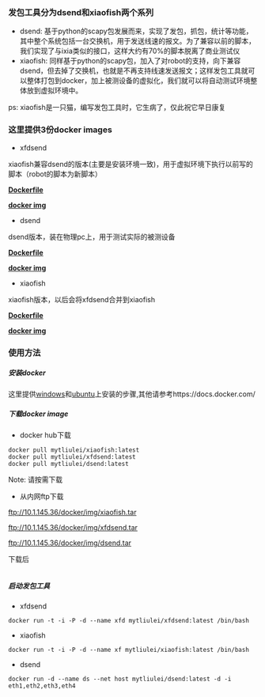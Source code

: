 ### 发包工具分为**dsend**和**xiaofish**两个系列

  * dsend: 基于python的scapy包发展而来，实现了发包，抓包，统计等功能，其中整个系统包括一台交换机，用于发送线速的报文。为了兼容以前的脚本，我们实现了与ixia类似的接口，这样大约有70%的脚本脱离了商业测试仪
  * xiaofish: 同样基于python的scapy包，加入了对robot的支持，向下兼容dsend，但去掉了交换机，也就是不再支持线速发送报文；这样发包工具就可以整体打包到docker，加上被测设备的虚拟化，我们就可以将自动测试环境整体放到虚拟环境中。
  
  ps: xiaofish是一只猫，编写发包工具时，它生病了，仅此祝它早日康复
  
### 这里提供3份docker images
  
  * xfdsend
  
  xiaofish兼容dsend的版本(主要是安装环境一致)，用于虚拟环境下执行以前写的脚本（robot的脚本为新脚本）
  
  **[Dockerfile]()**
  
  **[docker img]()**
  
  * dsend
  
  dsend版本，装在物理pc上，用于测试实际的被测设备
  
  **[Dockerfile]()**
  
  **[docker img]()**
  
  * xiaofish
  
  xiaofish版本，以后会将xfdsend合并到xiaofish
  
  **[Dockerfile]()**
  
  **[docker img]()**
  
### 使用方法

##### 安装docker

  这里提供[windows](https://docs.docker.com/installation/windows/)和[ubuntu](https://docs.docker.com/installation/ubuntulinux/)上安装的步骤,其他请参考https://docs.docker.com/

##### 下载docker image

 * docker hub下载

```shell
docker pull mytliulei/xiaofish:latest
docker pull mytliulei/xfdsend:latest
docker pull mytliulei/dsend:latest
```
 Note: 请按需下载
 
 * 从内网ftp下载

ftp://10.1.145.36/docker/img/xiaofish.tar

ftp://10.1.145.36/docker/img/xfdsend.tar
 
ftp://10.1.145.36/docker/img/dsend.tar

下载后
```shell
```

##### 启动发包工具

 * xfdsend
```shell
docker run -t -i -P -d --name xfd mytliulei/xfdsend:latest /bin/bash
```

 * xiaofish

```shell
docker run -t -i -P -d --name xf mytliulei/xiaofish:latest /bin/bash
```

 * dsend

```shell
docker run -d --name ds --net host mytliulei/dsend:latest -d -i eth1,eth2,eth3,eth4
```
